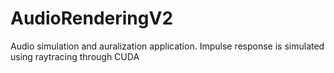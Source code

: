 # AudioRenderingV2
Audio simulation and auralization application. Impulse response is simulated using raytracing through CUDA
